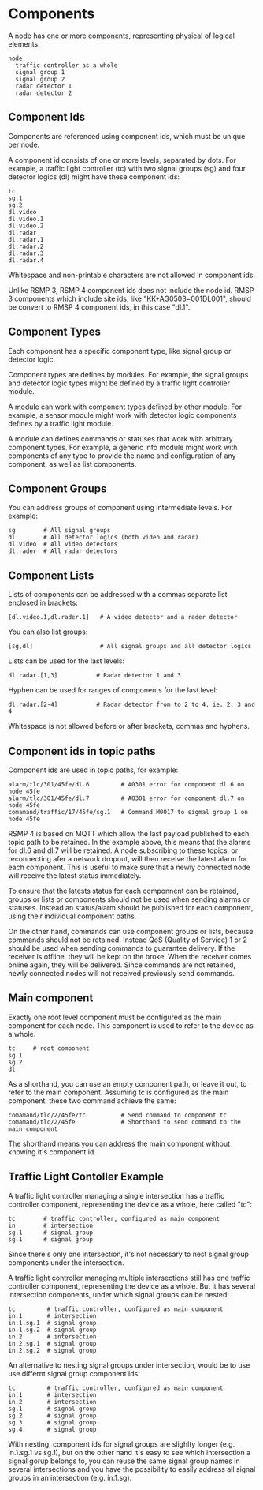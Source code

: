 # Components
A node has one or more components, representing physical of logical elements.

```
node
  traffic controller as a whole
  signal group 1
  signal group 2
  radar detector 1
  radar detector 2
```

## Component Ids
Components are referenced using component ids, which must be unique per node.

A component id consists of one or more levels, separated by dots. For example, a traffic light controller (tc) with two signal groups (sg) and four detector logics (dl) might have these component ids:

```
tc
sg.1
sg.2
dl.video
dl.video.1
dl.video.2
dl.radar
dl.radar.1
dl.radar.2
dl.radar.3
dl.radar.4
```

Whitespace and non-printable characters are not allowed in component ids.


Unlike RSMP 3, RSMP 4 component ids does not include the node id. RMSP 3 components which include site ids, like "KK+AG0503=001DL001", should be convert to RMSP 4 component ids, in this case "dl.1".

## Component Types
Each component has a specific component type, like signal group or detector logic.

Component types are defines by modules. For example, the signal groups and detector logic types might be defined by a traffic light controller module.

A module can work with component types defined by other module. For example, a sensor module might work with detector logic components defines by a traffic light module.

A module can defines commands or statuses that work with arbitrary component types. For example, a generic info module might work with components of any type to provide the name and configuration of any component, as well as list components.

## Component Groups
You can address groups of component using intermediate levels. For example:

```
sg        # All signal groups
dl        # All detector logics (both video and radar)
dl.video  # All video detectors
dl.rader  # All radar detectors
```

## Component Lists
Lists of components can be addressed with a commas separate list enclosed in brackets:

```
[dl.video.1,dl.rader.1]   # A video detector and a rader detector
```

You can also list groups:

```
[sg,dl]                   # All signal groups and all detector logics
```

Lists can be used for the last levels:

```
dl.radar.[1,3]           # Radar detector 1 and 3
```

Hyphen can be used for ranges of components for the last level:

```
dl.radar.[2-4]           # Radar detector from to 2 to 4, ie. 2, 3 and 4
```

Whitespace is not allowed before or after brackets, commas and hyphens.

## Component ids in topic paths
Component ids are used in topic paths, for example:

```
alarm/tlc/301/45fe/dl.6         # A0301 error for component dl.6 on node 45fe
alarm/tlc/301/45fe/dl.7         # A0301 error for component dl.7 on node 45fe
comamand/traffic/17/45fe/sg.1   # Command M0017 to sigmal group 1 on node 45fe
```

RSMP 4 is based on MQTT which allow the last payload published to each topic path to be retained.
In the example above, this means that the alarms for dl.6 and dl.7 will be retained.
A node subscribing to these topics, or reconnecting afer a network dropout, will then receive the latest alarm for each component.
This is useful to make sure that a newly connected node will receive the latest status immediately.

To ensure that the latests status for each componnent can be retained, groups or lists or components should not be used when sending alarms or statuses. Instead an status/alarm should be published for each component, using their individual component paths.

On the other hand, commands can use component groups or lists, because commands should not be retained. Instead QoS (Quality of Service) 1 or 2 should be used when sending commands to guarantee delivery. If the receiver is offline, they will  be kept on the broke. When the receiver comes online again, they will be delivered.
Since commands are not retained, newly connected nodes will not received previously send commands.

## Main component
Exactly one root level component must be configured as the main component for each node. This component is used to refer to the device as a whole.

```
tc     # root component
sg.1
sg.2
dl
```

As a shorthand, you can use an empty component path, or leave it out, to refer to the main component. Assuming tc is configured as the main component, these two command achieve the same:

```
comamand/tlc/2/45fe/tc          # Send command to component tc
comamand/tlc/2/45fe             # Shorthand to send command to the main component
```

The shorthand means you can address the main component without knowing it's component id.

## Traffic Light Contoller Example
A traffic light controller managing a single intersection has a traffic controller component, representing the device as a whole, here called "tc":

```
tc        # traffic controller, configured as main component
in        # intersection
sg.1      # signal group
sg.1      # signal group
```
Since there's only one intersection, it's not necessary to nest signal group components under the intersection.

A traffic light controller managing multiple intersections still has one traffic controller component, representing the device as a whole.
But it has several intersection components, under which signal groups can be nested:

```
tc         # traffic controller, configured as main component
in.1       # intersection
in.1.sg.1  # signal group
in.1.sg.2  # signal group
in.2       # intersection
in.2.sg.1  # signal group
in.2.sg.2  # signal group
```

An alternative to nesting signal groups under intersection, would be to use use differnt signal group component ids:

```
tc         # traffic controller, configured as main component
in.1       # intersection
in.2       # intersection
sg.1       # signal group
sg.2       # signal group
sg.3       # signal group
sg.4       # signal group
```

With nesting, component ids for signal groups are slighlty longer (e.g. in.1.sg.1 vs sg.1), but on the other hand it's easy to see which intersection a signal gorup belongs to, you can reuse the same signal group names in several intersections and you have the possibility to easily address all signal groups in an intersection (e.g. in.1.sg).


